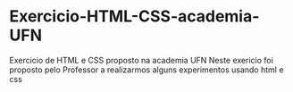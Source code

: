 # Exercicio-HTML-CSS-academia-UFN
Exercicio de HTML e CSS proposto na academia UFN 
Neste exericio foi proposto pelo Professor a realizarmos alguns experimentos usando html e css
